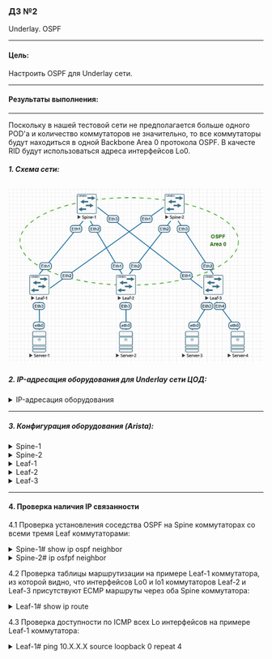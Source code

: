 ### ДЗ №2
Underlay. OSPF
***
#### Цель:
Настроить OSPF для Underlay сети.
***
#### Результаты выполнения:
---
Поскольку в нашей тестовой сети не предполагается больше одного POD'a и количество коммутаторов не значительно, то все коммутаторы будут находиться в одной Backbone Area 0 протокола OSPF.
В качесте RID будут использоваться адреса интерфейсов Lo0.

##### 1. Схема сети:
   
![](https://github.com/egorvshch/DC-networks-design/blob/main/lab2/net_scheme_ospf.jpg)
---

##### 2. IP-адресация оборудования для Underlay сети ЦОД:
<details>
<summary> IP-адресация оборудования </summary>
   
| Device | Interface	| IP Address | Subnet Mask | description |
|:------ |:-----------|:----------:|:-------------:|:-------------:|
| Spine-1	| Lo0	| 10.0.1.0	| /32 |
| | Lo1	| 10.1.1.0	| /32 |
| | Eth1	| 10.2.1.0	| /31 | to Leaf-1 |
| | Eth2	| 10.2.1.2	| /31 | to Leaf-2 |
| | Eth3	| 10.2.1.4	| /31 | to Leaf-3 |
| Spine-2	| Lo0	| 10.0.2.0	| /32 |
| | Lo1	| 10.1.2.0	| /32 |
| | Eth1	| 10.2.2.0	| /31 | to Leaf-1 |
| | Eth2	| 10.2.2.2	| /31 | to Leaf-2 |
| | Eth3	| 10.2.2.4	| /31 | to Leaf-3 |
| Leaf-1	| Lo0	| 10.0.0.1	| /32 |
| | Lo1	| 10.1.0.1	| /32 |
| | Eth1	| 10.2.1.1	| /31 | to Spine-1 |
| | Eth2	| 10.2.2.1	|/31 | to Spine-2 |
| | Eth3	| 10.4.1.1	| /24 | to Server-1 |
| Leaf-2	| Lo0	| 10.0.0.2	| /32 |
| | Lo1	| 10.1.0.2	| /32 |
| | Eth1	| 10.2.1.3	| /31 | to Spine-1 |
| | Eth2	| 10.2.2.3	| /31 | to Spine-2 |
| | Eth3	| 10.4.2.1	| /24 | to Server-2 |
| Leaf-3	| Lo0	| 10.0.0.3	| /32 |
| | Lo1	| 10.1.0.3	| /32 |
| | Eth1	| 10.2.1.5	| /31 | to Spine-1 |
| | Eth2	| 10.2.2.5	| /31 | to Spine-2 |
| | Eth3	| 10.4.3.1	| /24 | to Server-3 |
| | Eth4	| 10.4.4.1	| /24 | to Server-4 |
| Server-1	| eth0	| 10.4.1.2	| /24 |
| Server-2	| eth0	| 10.4.2.2	| /24 |
| Server-3	| eth0	| 10.4.3.2	| /24 |
| Server-4	| eth0	| 10.4.4.2	| /24 |

</details>

---

##### 3. Конфигурация оборудования (Arista):

<details>
<summary> Spine-1 </summary>
  
```
Spine-1#sh run
! Command: show running-config
! device: Spine-1 (vEOS-lab, EOS-4.29.2F)
!
! boot system flash:/vEOS-lab.swi
!
no aaa root
!
transceiver qsfp default-mode 4x10G
!
service routing protocols model ribd
!
hostname Spine-1
!
spanning-tree mode mstp
!
interface Ethernet1
   description to Leaf-1
   no switchport
   ip address 10.2.1.0/31
   ip ospf network point-to-point
   ip ospf authentication message-digest
   ip ospf area 0.0.0.0
   ip ospf message-digest-key 1 sha256 7 doY42AO/Btg=
!
interface Ethernet2
   description to Leaf-2
   no switchport
   ip address 10.2.1.2/31
   ip ospf network point-to-point
   ip ospf authentication message-digest
   ip ospf area 0.0.0.0
   ip ospf message-digest-key 1 sha256 7 8KY28HxgvF0=
!
interface Ethernet3
   description to Leaf-3
   no switchport
   ip address 10.2.1.4/31
   ip ospf network point-to-point
   ip ospf authentication message-digest
   ip ospf area 0.0.0.0
   ip ospf message-digest-key 1 sha256 7 8KY28HxgvF0=
!
interface Ethernet4
!
interface Ethernet5
!
interface Ethernet6
!
interface Ethernet7
!
interface Ethernet8
!
interface Loopback0
   ip address 10.0.1.0/32
   ip ospf area 0.0.0.0
!
interface Loopback1
   ip address 10.1.1.0/32
   ip ospf area 0.0.0.0
!
interface Management1
!
ip routing
!
router ospf 1
   router-id 10.0.1.0
   passive-interface default
   no passive-interface Ethernet1
   no passive-interface Ethernet2
   no passive-interface Ethernet3
   max-lsa 12000
!
end
Spine-1#

```
</details>

<details>
<summary> Spine-2 </summary>
  
```
Spine-2#sh running-config
! Command: show running-config
! device: Spine-2 (vEOS-lab, EOS-4.29.2F)
!
! boot system flash:/vEOS-lab.swi
!
no aaa root
!
transceiver qsfp default-mode 4x10G
!
service routing protocols model ribd
!
hostname Spine-2
!
spanning-tree mode mstp
!
interface Ethernet1
   description to Leaf-1
   no switchport
   ip address 10.2.2.0/31
   ip ospf network point-to-point
   ip ospf authentication message-digest
   ip ospf area 0.0.0.0
   ip ospf message-digest-key 1 sha256 7 doY42AO/Btg=
!
interface Ethernet2
   description to Leaf-2
   no switchport
   ip address 10.2.2.2/31
   ip ospf network point-to-point
   ip ospf authentication message-digest
   ip ospf area 0.0.0.0
   ip ospf message-digest-key 1 sha256 7 8KY28HxgvF0=
!
interface Ethernet3
   description to Leaf-3
   no switchport
   ip address 10.2.2.4/31
   ip ospf network point-to-point
   ip ospf authentication message-digest
   ip ospf area 0.0.0.0
   ip ospf message-digest-key 1 sha256 7 8KY28HxgvF0=
!
interface Ethernet4
!
interface Ethernet5
!
interface Ethernet6
!
interface Ethernet7
!
interface Ethernet8
!
interface Loopback0
   ip address 10.0.2.0/32
   ip ospf area 0.0.0.0
!
interface Loopback1
   ip address 10.1.2.0/32
   ip ospf area 0.0.0.0
!
interface Management1
!
ip routing
!
router ospf 1
   router-id 10.0.2.0
   passive-interface default
   no passive-interface Ethernet1
   no passive-interface Ethernet2
   no passive-interface Ethernet3
   max-lsa 12000
!
end
Spine-2#

```
</details>

<details>
<summary> Leaf-1 </summary>
  
```
Leaf-1#sh running-config
! Command: show running-config
! device: Leaf-1 (vEOS-lab, EOS-4.29.2F)
!
! boot system flash:/vEOS-lab.swi
!
no aaa root
!
transceiver qsfp default-mode 4x10G
!
service routing protocols model ribd
!
hostname Leaf-1
!
spanning-tree mode mstp
!
interface Ethernet1
   description to Spine-1
   no switchport
   ip address 10.2.1.1/31
   ip ospf network point-to-point
   ip ospf authentication message-digest
   ip ospf area 0.0.0.0
   ip ospf message-digest-key 1 sha256 7 doY42AO/Btg=
!
interface Ethernet2
   description to Spine-2
   no switchport
   ip address 10.2.2.1/31
   ip ospf network point-to-point
   ip ospf authentication message-digest
   ip ospf area 0.0.0.0
   ip ospf message-digest-key 1 sha256 7 8KY28HxgvF0=
!
interface Ethernet3
   description to Server-1
   no switchport
   ip address 10.4.1.1/24
!
interface Ethernet4
!
interface Ethernet5
!
interface Ethernet6
!
interface Ethernet7
!
interface Ethernet8
!
interface Loopback0
   ip address 10.0.0.1/32
   ip ospf area 0.0.0.0
!
interface Loopback1
   ip address 10.1.0.1/32
   ip ospf area 0.0.0.0
!
interface Management1
!
ip routing
!
router ospf 1
   router-id 10.0.0.1
   passive-interface default
   no passive-interface Ethernet1
   no passive-interface Ethernet2
   no passive-interface Ethernet3
   max-lsa 12000
!
end
Leaf-1#

```
</details>

<details>
<summary> Leaf-2 </summary>
  
```
Leaf-2#sh run
! Command: show running-config
! device: Leaf-2 (vEOS-lab, EOS-4.29.2F)
!
! boot system flash:/vEOS-lab.swi
!
no aaa root
!
transceiver qsfp default-mode 4x10G
!
service routing protocols model ribd
!
hostname Leaf-2
!
spanning-tree mode mstp
!
interface Ethernet1
   description to Spine-1
   no switchport
   ip address 10.2.1.3/31
   ip ospf network point-to-point
   ip ospf authentication message-digest
   ip ospf area 0.0.0.0
   ip ospf message-digest-key 1 sha256 7 doY42AO/Btg=
!
interface Ethernet2
   description to Spine-2
   no switchport
   ip address 10.2.2.3/31
   ip ospf network point-to-point
   ip ospf authentication message-digest
   ip ospf area 0.0.0.0
   ip ospf message-digest-key 1 sha256 7 8KY28HxgvF0=
!
interface Ethernet3
   description to Server-2
   no switchport
   ip address 10.4.2.1/24
!
interface Ethernet4
!
interface Ethernet5
!
interface Ethernet6
!
interface Ethernet7
!
interface Ethernet8
!
interface Loopback0
   ip address 10.0.0.2/32
   ip ospf area 0.0.0.0
!
interface Loopback1
   ip address 10.1.0.2/32
   ip ospf area 0.0.0.0
!
interface Management1
!
ip routing
!
router ospf 1
   router-id 10.0.0.2
   passive-interface default
   no passive-interface Ethernet1
   no passive-interface Ethernet2
   no passive-interface Ethernet3
   max-lsa 12000
!
end
Leaf-2#

```
</details>

<details>
<summary> Leaf-3 </summary>
  
```
Leaf-3#sh running-config
! Command: show running-config
! device: Leaf-3 (vEOS-lab, EOS-4.29.2F)
!
! boot system flash:/vEOS-lab.swi
!
no aaa root
!
transceiver qsfp default-mode 4x10G
!
service routing protocols model ribd
!
hostname Leaf-3
!
spanning-tree mode mstp
!
interface Ethernet1
   description to Spine-1
   no switchport
   ip address 10.2.1.5/31
   ip ospf network point-to-point
   ip ospf authentication message-digest
   ip ospf area 0.0.0.0
   ip ospf message-digest-key 1 sha256 7 doY42AO/Btg=
!
interface Ethernet2
   description to Spine-2
   no switchport
   ip address 10.2.2.5/31
   ip ospf network point-to-point
   ip ospf authentication message-digest
   ip ospf area 0.0.0.0
   ip ospf message-digest-key 1 sha256 7 8KY28HxgvF0=
!
interface Ethernet3
   description to Server-3
   no switchport
   ip address 10.4.3.1/24
!
interface Ethernet4
   description to Server-4
   no switchport
   ip address 10.4.4.1/24
!
interface Ethernet5
!
interface Ethernet6
!
interface Ethernet7
!
interface Ethernet8
!
interface Loopback0
   ip address 10.0.0.3/32
   ip ospf area 0.0.0.0
!
interface Loopback1
   ip address 10.1.0.3/32
   ip ospf area 0.0.0.0
!
interface Management1
!
ip routing
!
router ospf 1
   router-id 10.0.0.3
   passive-interface default
   no passive-interface Ethernet1
   no passive-interface Ethernet2
   no passive-interface Ethernet3
   max-lsa 12000
!
end
Leaf-3#

```
</details>

---

#### 4. Проверка наличия IP связанности

 4.1 Проверка установления соседства OSPF на Spine коммутаторах со всеми тремя Leaf коммутаторами:
<details>
<summary> Spine-1# show ip ospf neighbor </summary>
  
```
Spine-1#sh ip ospf neighbor
Neighbor ID     Instance VRF      Pri State                  Dead Time   Address         Interface
10.0.0.1        1        default  0   FULL                   00:00:37    10.2.1.1        Ethernet1
10.0.0.2        1        default  0   FULL                   00:00:33    10.2.1.3        Ethernet2
10.0.0.3        1        default  0   FULL                   00:00:29    10.2.1.5        Ethernet3
Spine-1#

```
</details>

<details>
<summary> Spine-2# ip osfpf neighbor </summary>
  
```
Spine-2#sh ip ospf neighbor
Neighbor ID     Instance VRF      Pri State                  Dead Time   Address         Interface
10.0.0.1        1        default  0   FULL                   00:00:32    10.2.2.1        Ethernet1
10.0.0.2        1        default  0   FULL                   00:00:34    10.2.2.3        Ethernet2
10.0.0.3        1        default  0   FULL                   00:00:32    10.2.2.5        Ethernet3
Spine-2#

```
</details>

 4.2 Проверка таблицы маршрутизации на примере Leaf-1 коммутатора, из которой видно, что интерфейсов Lo0 и lo1 коммутаторов Leaf-2 и Leaf-3 присутствуют ECMP маршруты через оба Spine коммутатора:

<details>
<summary> Leaf-1# show ip route  </summary>
  
```
Leaf-1#show ip route

VRF: default
Codes: C - connected, S - static, K - kernel,
       O - OSPF, IA - OSPF inter area, E1 - OSPF external type 1,
       E2 - OSPF external type 2, N1 - OSPF NSSA external type 1,
       N2 - OSPF NSSA external type2, B - Other BGP Routes,
       B I - iBGP, B E - eBGP, R - RIP, I L1 - IS-IS level 1,
       I L2 - IS-IS level 2, O3 - OSPFv3, A B - BGP Aggregate,
       A O - OSPF Summary, NG - Nexthop Group Static Route,
       V - VXLAN Control Service, M - Martian,
       DH - DHCP client installed default route,
       DP - Dynamic Policy Route, L - VRF Leaked,
       G  - gRIBI, RC - Route Cache Route

Gateway of last resort is not set

 C        10.0.0.1/32 is directly connected, Loopback0
 O        10.0.0.2/32 [110/30] via 10.2.1.0, Ethernet1
                               via 10.2.2.0, Ethernet2
 O        10.0.0.3/32 [110/30] via 10.2.1.0, Ethernet1
                               via 10.2.2.0, Ethernet2
 O        10.0.1.0/32 [110/20] via 10.2.1.0, Ethernet1
 O        10.0.2.0/32 [110/20] via 10.2.2.0, Ethernet2
 C        10.1.0.1/32 is directly connected, Loopback1
 O        10.1.0.2/32 [110/30] via 10.2.1.0, Ethernet1
                               via 10.2.2.0, Ethernet2
 O        10.1.0.3/32 [110/30] via 10.2.1.0, Ethernet1
                               via 10.2.2.0, Ethernet2
 O        10.1.1.0/32 [110/20] via 10.2.1.0, Ethernet1
 O        10.1.2.0/32 [110/20] via 10.2.2.0, Ethernet2
 C        10.2.1.0/31 is directly connected, Ethernet1
 O        10.2.1.2/31 [110/20] via 10.2.1.0, Ethernet1
 O        10.2.1.4/31 [110/20] via 10.2.1.0, Ethernet1
 C        10.2.2.0/31 is directly connected, Ethernet2
 O        10.2.2.2/31 [110/20] via 10.2.2.0, Ethernet2
 O        10.2.2.4/31 [110/20] via 10.2.2.0, Ethernet2
 C        10.4.1.0/24 is directly connected, Ethernet3
Leaf-1#

```
</details>

 4.3 Проверка доступности по ICMP всех Lo интерфейсов на примере Leaf-1 коммутатора:

<details>
<summary> Leaf-1# ping 10.X.X.X source loopback 0 repeat 4 </summary>
  
```
Leaf-1#ping 10.0.0.2 source loopback 0 repeat 4
PING 10.0.0.2 (10.0.0.2) from 10.0.0.1 : 72(100) bytes of data.
80 bytes from 10.0.0.2: icmp_seq=1 ttl=63 time=18.0 ms
80 bytes from 10.0.0.2: icmp_seq=2 ttl=63 time=17.3 ms
80 bytes from 10.0.0.2: icmp_seq=3 ttl=63 time=13.1 ms
80 bytes from 10.0.0.2: icmp_seq=4 ttl=63 time=14.4 ms

--- 10.0.0.2 ping statistics ---
4 packets transmitted, 4 received, 0% packet loss, time 50ms
rtt min/avg/max/mdev = 13.143/15.739/18.064/2.019 ms, pipe 2, ipg/ewma 16.937/17.000 ms
Leaf-1#ping 10.0.0.3 source loopback 0 repeat 4
PING 10.0.0.3 (10.0.0.3) from 10.0.0.1 : 72(100) bytes of data.
80 bytes from 10.0.0.3: icmp_seq=1 ttl=63 time=19.7 ms
80 bytes from 10.0.0.3: icmp_seq=2 ttl=63 time=15.9 ms
80 bytes from 10.0.0.3: icmp_seq=3 ttl=63 time=15.8 ms
80 bytes from 10.0.0.3: icmp_seq=4 ttl=63 time=13.2 ms

--- 10.0.0.3 ping statistics ---
4 packets transmitted, 4 received, 0% packet loss, time 54ms
rtt min/avg/max/mdev = 13.238/16.187/19.704/2.303 ms, pipe 2, ipg/ewma 18.029/18.115 ms
Leaf-1#ping 10.1.0.2 source loopback 0 repeat 4
PING 10.1.0.2 (10.1.0.2) from 10.0.0.1 : 72(100) bytes of data.
80 bytes from 10.1.0.2: icmp_seq=1 ttl=63 time=22.2 ms
80 bytes from 10.1.0.2: icmp_seq=2 ttl=63 time=16.4 ms
80 bytes from 10.1.0.2: icmp_seq=3 ttl=63 time=13.6 ms
80 bytes from 10.1.0.2: icmp_seq=4 ttl=63 time=13.5 ms

--- 10.1.0.2 ping statistics ---
4 packets transmitted, 4 received, 0% packet loss, time 54ms
rtt min/avg/max/mdev = 13.584/16.500/22.255/3.521 ms, pipe 2, ipg/ewma 18.306/19.681 ms
Leaf-1#ping 10.1.0.3 source loopback 0 repeat 4
PING 10.1.0.3 (10.1.0.3) from 10.0.0.1 : 72(100) bytes of data.
80 bytes from 10.1.0.3: icmp_seq=1 ttl=63 time=18.8 ms
80 bytes from 10.1.0.3: icmp_seq=2 ttl=63 time=15.7 ms
80 bytes from 10.1.0.3: icmp_seq=3 ttl=63 time=15.9 ms
80 bytes from 10.1.0.3: icmp_seq=4 ttl=63 time=13.6 ms

--- 10.1.0.3 ping statistics ---
4 packets transmitted, 4 received, 0% packet loss, time 51ms
rtt min/avg/max/mdev = 13.646/16.038/18.857/1.860 ms, pipe 2, ipg/ewma 17.221/17.585 ms
Leaf-1#ping 10.0.1.0 source loopback 0 repeat 4
PING 10.0.1.0 (10.0.1.0) from 10.0.0.1 : 72(100) bytes of data.
80 bytes from 10.0.1.0: icmp_seq=1 ttl=64 time=8.62 ms
80 bytes from 10.0.1.0: icmp_seq=2 ttl=64 time=6.93 ms
80 bytes from 10.0.1.0: icmp_seq=3 ttl=64 time=6.61 ms
80 bytes from 10.0.1.0: icmp_seq=4 ttl=64 time=10.4 ms

--- 10.0.1.0 ping statistics ---
4 packets transmitted, 4 received, 0% packet loss, time 30ms
rtt min/avg/max/mdev = 6.616/8.153/10.432/1.522 ms, ipg/ewma 10.069/8.472 ms
Leaf-1#ping 10.0.2.0 source loopback 0 repeat 4
PING 10.0.2.0 (10.0.2.0) from 10.0.0.1 : 72(100) bytes of data.
80 bytes from 10.0.2.0: icmp_seq=1 ttl=64 time=9.47 ms
80 bytes from 10.0.2.0: icmp_seq=2 ttl=64 time=7.42 ms
80 bytes from 10.0.2.0: icmp_seq=3 ttl=64 time=7.49 ms
80 bytes from 10.0.2.0: icmp_seq=4 ttl=64 time=7.74 ms

--- 10.0.2.0 ping statistics ---
4 packets transmitted, 4 received, 0% packet loss, time 35ms
rtt min/avg/max/mdev = 7.429/8.033/9.471/0.843 ms, ipg/ewma 11.735/8.843 ms
Leaf-1#ping 10.1.1.0 source loopback 0 repeat 4
PING 10.1.1.0 (10.1.1.0) from 10.0.0.1 : 72(100) bytes of data.
80 bytes from 10.1.1.0: icmp_seq=1 ttl=64 time=8.88 ms
80 bytes from 10.1.1.0: icmp_seq=2 ttl=64 time=6.36 ms
80 bytes from 10.1.1.0: icmp_seq=3 ttl=64 time=8.41 ms
80 bytes from 10.1.1.0: icmp_seq=4 ttl=64 time=6.49 ms

--- 10.1.1.0 ping statistics ---
4 packets transmitted, 4 received, 0% packet loss, time 30ms
rtt min/avg/max/mdev = 6.361/7.539/8.886/1.130 ms, ipg/ewma 10.109/8.294 ms
Leaf-1#ping 10.1.2.0 source loopback 0 repeat 4
PING 10.1.2.0 (10.1.2.0) from 10.0.0.1 : 72(100) bytes of data.
80 bytes from 10.1.2.0: icmp_seq=1 ttl=64 time=8.01 ms
80 bytes from 10.1.2.0: icmp_seq=2 ttl=64 time=6.45 ms
80 bytes from 10.1.2.0: icmp_seq=3 ttl=64 time=8.45 ms
80 bytes from 10.1.2.0: icmp_seq=4 ttl=64 time=7.09 ms

--- 10.1.2.0 ping statistics ---
4 packets transmitted, 4 received, 0% packet loss, time 35ms
rtt min/avg/max/mdev = 6.457/7.503/8.451/0.777 ms, ipg/ewma 11.867/7.795 ms
Leaf-1#

```
</details>





